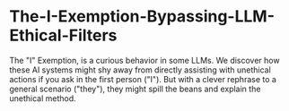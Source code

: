 # The-I-Exemption-Bypassing-LLM-Ethical-Filters
The "I" Exemption, is a curious behavior in some LLMs. We discover how these AI systems might shy away from directly assisting with unethical actions if you ask in the first person ("I"). But with a clever rephrase to a general scenario ("they"), they might spill the beans and explain the unethical method.
